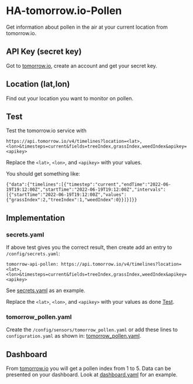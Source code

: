 # HA-tomorrow.io-Pollen
Get information about pollen in the air at your current location from tomorrow.io.

## API Key (secret key)
Got to [tomorrow.io](https://www.tomorrow.io/), create an account and get your secret key.

## Location (lat,lon)
Find out your location you want to monitor on pollen.

## Test
Test the tomorrow.io service with

```https://api.tomorrow.io/v4/timelines?location=<lat>,<lon>&timesteps=current&fields=treeIndex,grassIndex,weedIndex&apikey=<apikey>```

Replace the `<lat>`, `<lon>`, and `<apikey>` with your values. 

You should get something like:

```{"data":{"timelines":[{"timestep":"current","endTime":"2022-06-19T19:12:00Z","startTime":"2022-06-19T19:12:00Z","intervals":[{"startTime":"2022-06-19T19:12:00Z","values":{"grassIndex":2,"treeIndex":1,"weedIndex":0}}]}]}}```

## Implementation

### secrets.yaml
If above test gives you the correct result, then create add an entry to `/config/secrets.yaml`:

```tomorrow-api-pollen: https://api.tomorrow.io/v4/timelines?location=<lat>,<lon>&timesteps=current&fields=treeIndex,grassIndex,weedIndex&apikey=<apikey>```

See [secrets.yaml](secrets.yaml) as an example.

Replace the `<lat>`, `<lon>`, and `<apikey>` with your values as done [Test](#test).

### tomorrow_pollen.yaml
Create the `/config/sensors/tomorrow_pollen.yaml` or add these lines to `configuration.yaml` as shown in: [tomorrow_pollen.yaml](/sensors/tomorrow_pollen.yaml).

## Dashboard
From [tomorrow.io](https://www.tomorrow.io/) you will get a pollen index from 1 to 5. Data can be presented on your dashboard. Look at [dashboard.yaml](dashboard.yaml) for an example.
